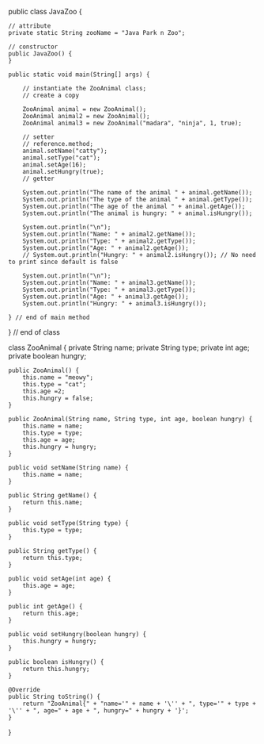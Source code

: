 public class JavaZoo {

    // attribute
    private static String zooName = "Java Park n Zoo";

    // constructor
    public JavaZoo() {
    }

    public static void main(String[] args) {

        // instantiate the ZooAnimal class;
        // create a copy

        ZooAnimal animal = new ZooAnimal();
        ZooAnimal animal2 = new ZooAnimal();
        ZooAnimal animal3 = new ZooAnimal("madara", "ninja", 1, true);

        // setter
        // reference.method;
        animal.setName("catty");
        animal.setType("cat");
        animal.setAge(16);
        animal.setHungry(true);
        // getter

        System.out.println("The name of the animal " + animal.getName());
        System.out.println("The type of the animal " + animal.getType());
        System.out.println("The age of the animal " + animal.getAge());
        System.out.println("The animal is hungry: " + animal.isHungry());

        System.out.println("\n");
        System.out.println("Name: " + animal2.getName());
        System.out.println("Type: " + animal2.getType());
        System.out.println("Age: " + animal2.getAge());
        // System.out.println("Hungry: " + animal2.isHungry()); // No need to print since default is false

        System.out.println("\n");
        System.out.println("Name: " + animal3.getName());
        System.out.println("Type: " + animal3.getType());
        System.out.println("Age: " + animal3.getAge());
        System.out.println("Hungry: " + animal3.isHungry());

    } // end of main method
} // end of class

class ZooAnimal {
    private String name;
    private String type;
    private int age;
    private boolean hungry;

    public ZooAnimal() {
        this.name = "meowy";
        this.type = "cat";
        this.age =2;
        this.hungry = false;
    }

    public ZooAnimal(String name, String type, int age, boolean hungry) {
        this.name = name;
        this.type = type;
        this.age = age;
        this.hungry = hungry;
    }

    public void setName(String name) {
        this.name = name;
    }

    public String getName() {
        return this.name;
    }

    public void setType(String type) {
        this.type = type;
    }

    public String getType() {
        return this.type;
    }

    public void setAge(int age) {
        this.age = age;
    }

    public int getAge() {
        return this.age;
    }

    public void setHungry(boolean hungry) {
        this.hungry = hungry;
    }

    public boolean isHungry() {
        return this.hungry;
    }
    
    @Override
    public String toString() {
        return "ZooAnimal{" + "name='" + name + '\'' + ", type='" + type + '\'' + ", age=" + age + ", hungry=" + hungry + '}';
    }
}

